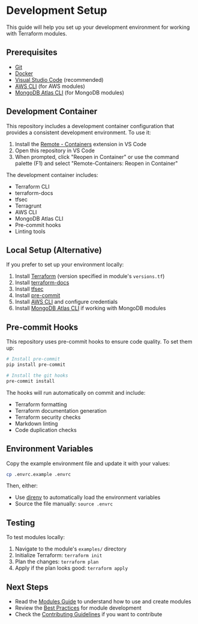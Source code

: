 # Development Setup

This guide will help you set up your development environment for working with Terraform modules.

## Prerequisites

- [Git](https://git-scm.com/downloads)
- [Docker](https://www.docker.com/products/docker-desktop)
- [Visual Studio Code](https://code.visualstudio.com/) (recommended)
- [AWS CLI](https://aws.amazon.com/cli/) (for AWS modules)
- [MongoDB Atlas CLI](https://www.mongodb.com/docs/atlas/cli/stable/) (for MongoDB modules)

## Development Container

This repository includes a development container configuration that provides a consistent development environment. To use it:

1. Install the [Remote - Containers](https://marketplace.visualstudio.com/items?itemName=ms-vscode-remote.remote-containers) extension in VS Code
2. Open this repository in VS Code
3. When prompted, click "Reopen in Container" or use the command palette (F1) and select "Remote-Containers: Reopen in Container"

The development container includes:

- Terraform CLI
- terraform-docs
- tfsec
- Terragrunt
- AWS CLI
- MongoDB Atlas CLI
- Pre-commit hooks
- Linting tools

## Local Setup (Alternative)

If you prefer to set up your environment locally:

1. Install [Terraform](https://www.terraform.io/downloads.html) (version specified in module's `versions.tf`)
2. Install [terraform-docs](https://terraform-docs.io/user-guide/installation/)
3. Install [tfsec](https://aquasecurity.github.io/tfsec/latest/getting-started/installation/)
4. Install [pre-commit](https://pre-commit.com/#install)
5. Install [AWS CLI](https://aws.amazon.com/cli/) and configure credentials
6. Install [MongoDB Atlas CLI](https://www.mongodb.com/docs/atlas/cli/stable/) if working with MongoDB modules

## Pre-commit Hooks

This repository uses pre-commit hooks to ensure code quality. To set them up:

```bash
# Install pre-commit
pip install pre-commit

# Install the git hooks
pre-commit install
```

The hooks will run automatically on commit and include:

- Terraform formatting
- Terraform documentation generation
- Terraform security checks
- Markdown linting
- Code duplication checks

## Environment Variables

Copy the example environment file and update it with your values:

```bash
cp .envrc.example .envrc
```

Then, either:
- Use [direnv](https://direnv.net/) to automatically load the environment variables
- Source the file manually: `source .envrc`

## Testing

To test modules locally:

1. Navigate to the module's `examples/` directory
2. Initialize Terraform: `terraform init`
3. Plan the changes: `terraform plan`
4. Apply if the plan looks good: `terraform apply`

## Next Steps

- Read the [Modules Guide](MODULES.md) to understand how to use and create modules
- Review the [Best Practices](BEST_PRACTICES.md) for module development
- Check the [Contributing Guidelines](CONTRIBUTING_GUIDELINES.md) if you want to contribute
